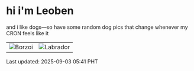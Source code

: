 # hi i'm Leoben

and i like dogs—so have some random dog pics that change whenever my CRON feels like it

|  |  |
|--------|----------|
| ![Borzoi](https://random-dog-vercel.vercel.app/api/random-borzoi?v=1756849282) | ![Labrador](https://random-dog-vercel.vercel.app/api/random-labrador?v=1756849282) |

Last updated: 2025-09-03 05:41 PHT

